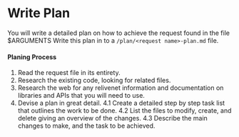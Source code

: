 # Write Plan

You will write a detailed plan on how to achieve the request found in the file $ARGUMENTS 
Write this plan in to a `/plan/<request name>-plan.md` file.

#### Planing Process 
1. Read the request file in its entirety.
2. Research the existing code, looking for related files. 
3. Research the web for any relivenet information and documentation on libraries and APIs that you will need to use.
4. Devise a plan in great detail. 
4.1 Create a detailed step by step task list that outlines the work to be done.
4.2 List the files to modify, create, and delete giving an overview of the changes.
4.3 Describe the main changes to make, and the task to be achieved.

